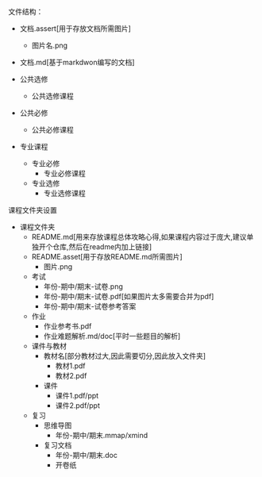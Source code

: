 文件结构：

- 文档.assert[用于存放文档所需图片]
  - 图片名.png

- 文档.md[基于markdwon编写的文档]

- 公共选修
  - 公共选修课程

- 公共必修
  - 公共必修课程

- 专业课程
  - 专业必修
    - 专业必修课程
  - 专业选修
    - 专业选修课程

课程文件夹设置

- 课程文件夹
  - README.md[用来存放课程总体攻略心得,如果课程内容过于庞大,建议单独开个仓库,然后在readme内加上链接]
  - README.asset[用于存放README.md所需图片]
    - 图片.png
  - 考试
    - 年份-期中/期末-试卷.png
    - 年份-期中/期末-试卷.pdf[如果图片太多需要合并为pdf]
    - 年份-期中/期末-试卷参考答案
  - 作业
    - 作业参考书.pdf
    - 作业难题解析.md/doc[平时一些题目的解析]
  - 课件与教材
    - 教材名[部分教材过大,因此需要切分,因此放入文件夹]
      - 教材1.pdf
      - 教材2.pdf
    - 课件
      - 课件1.pdf/ppt
      - 课件2.pdf/ppt
  - 复习
    - 思维导图
      - 年份-期中/期末.mmap/xmind
    - 复习文档
      - 年份-期中/期末.doc
      - 开卷纸
